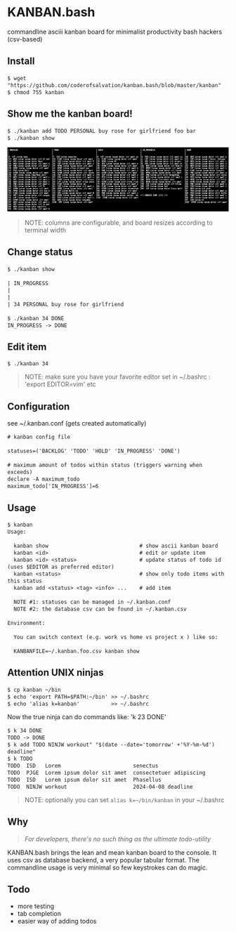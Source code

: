 KANBAN.bash 
===========
commandline asciii kanban board for minimalist productivity bash hackers (csv-based)

## Install

    $ wget "https://github.com/coderofsalvation/kanban.bash/blob/master/kanban"
    $ chmod 755 kanban
  
## Show me the kanban board!

    $ ./kanban add TODO PERSONAL buy rose for girlfriend foo bar
    $ ./kanban show

<img alt="" src=".res/board.png"/>

> NOTE: columns are configurable, and board resizes according to terminal width

## Change status 

    $ ./kanban show

    | IN_PROGRESS
    |
    |
    | 34 PERSONAL buy rose for girlfriend

    $ ./kanban 34 DONE
    IN_PROGRESS -> DONE

## Edit item 

    $ ./kanban 34

> NOTE: make sure you have your favorite editor set in ~/.bashrc : 'export EDITOR=vim' etc

## Configuration 

see ~/.kanban.conf (gets created automatically)

    # kanban config file

    statuses=('BACKLOG' 'TODO' 'HOLD' 'IN_PROGRESS' 'DONE') 

    # maximum amount of todos within status (triggers warning when exceeds)
    declare -A maximum_todo
    maximum_todo['IN_PROGRESS']=6

## Usage

    $ kanban
    Usage:

      kanban show                             # show ascii kanban board
      kanban <id>                             # edit or update item 
      kanban <id> <status>                    # update status of todo id (uses $EDITOR as preferred editor)
      kanban <status>                         # show only todo items with this status 
      kanban add <status> <tag> <info> ...    # add item 

      NOTE #1: statuses can be managed in ~/.kanban.conf
      NOTE #2: the database csv can be found in ~/.kanban.csv

    Environment:

      You can switch context (e.g. work vs home vs project x ) like so:

      KANBANFILE=~/.kanban.foo.csv kanban show

## Attention UNIX ninjas 

    $ cp kanban ~/bin 
    $ echo 'export PATH=$PATH:~/bin' >> ~/.bashrc
    $ echo 'alias k=kanban'          >> ~/.bashrc

Now the true ninja can do commands like: 'k 23 DONE'

    $ k 34 DONE 
    TODO -> DONE
    $ k add TODO NINJW workout" "$(date --date='tomorrow' +'%Y-%m-%d') deadline"
    $ k TODO 
    TODO  ISD   Lorem                       senectus
    TODO  PJGE  Lorem ipsum dolor sit amet  consectetuer adipiscing                   
    TODO  ISD   Lorem ipsum dolor sit amet  Phasellus
    TODO  NINJW workout                     2024-04-08 deadline
    
> NOTE: optionally you can set `alias k=~/bin/kanban` in your ~/.bashrc 


## Why 

> *For developers, there's no such thing as the ultimate todo-utility*

KANBAN.bash brings the lean and mean kanban board to the console.
It uses csv as database backend, a very popular tabular format.
The commandline usage is very minimal so few keystrokes can do magic.

## Todo 

* more testing
* tab completion
* easier way of adding todos
